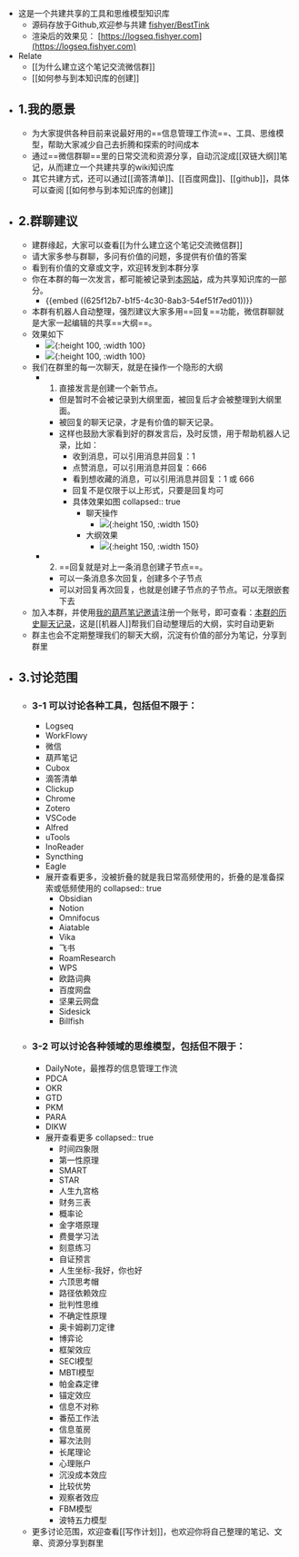 - 这是一个共建共享的工具和思维模型知识库
	- 源码存放于Github,欢迎参与共建 [fishyer/BestTink](https://github.com/fishyer/BestTink)
	- 渲染后的效果见： [https://logseq.fishyer.com](https://logseq.fishyer.com)
- Relate
	- [[为什么建立这个笔记交流微信群]]
	- [[如何参与到本知识库的创建]]
- ## 1.我的愿景
	- 为大家提供各种目前来说最好用的==信息管理工作流==、工具、思维模型，帮助大家减少自己去折腾和探索的时间成本
	- 通过==微信群聊==里的日常交流和资源分享，自动沉淀成[[双链大纲]]笔记，从而建立一个共建共享的wiki知识库
	- 其它共建方式，还可以通过[[滴答清单]]、[[百度网盘]]、[[github]]，具体可以查阅 [[如何参与到本知识库的创建]]
- ## 2.群聊建议
	- 建群缘起，大家可以查看[[为什么建立这个笔记交流微信群]]
	- 请大家多参与群聊，多问有价值的问题，多提供有价值的答案
	- 看到有价值的文章或文字，欢迎转发到本群分享
	- 你在本群的每一次发言，都可能被记录到[本网站](https://logseq.fishyer.com)，成为共享知识库的一部分。
		- {{embed ((625f12b7-b1f5-4c30-8ab3-54ef51f7ed01))}}
	- 本群有机器人自动整理，强烈建议大家多用==回复==功能，微信群聊就是大家一起编辑的共享==大纲==。
	- 效果如下
		- ![](https://photo.fishyer.com/img/202204222248895.png){:height 100, :width 100}
		- ![](https://photo.fishyer.com/img/202204222247642.png){:height 100, :width 100}
	- 我们在群里的每一次聊天，就是在操作一个隐形的大纲
		- 1. 直接发言是创建一个新节点。
			- 但是暂时不会被记录到大纲里面，被回复后才会被整理到大纲里面。
			- 被回复的聊天记录，才是有价值的聊天记录。
			- 这样也鼓励大家看到好的群发言后，及时反馈，用于帮助机器人记录，比如：
				- 收到消息，可以引用消息并回复：1
				- 点赞消息，可以引用消息并回复：666
				- 看到想收藏的消息，可以引用消息并回复：1 或 666
				- 回复不是仅限于以上形式，只要是回复均可
				- 具体效果如图
				  collapsed:: true
					- 聊天操作
						- ![](https://photo.fishyer.com/img/202204222248895.png){:height 150, :width 150}
					- 大纲效果
						- ![](https://photo.fishyer.com/img/202204222247642.png){:height 150, :width 150}
		- 2. ==回复就是对上一条消息创建子节点==。
			- 可以一条消息多次回复，创建多个子节点
			- 可以对回复再次回复，也就是创建子节点的子节点。可以无限嵌套下去
	- 加入本群，并使用[我的葫芦笔记邀请](https://hulunote.com/app?invitation-code=74ccd42a)注册一个账号，即可查看：[本群的历史聊天记录](https://www.hulunote.com/app#/WXGroup:%E9%AB%98%E6%95%88%E4%BF%A1%E6%81%AF%E7%AE%A1%E7%90%86-%E4%BA%A4%E6%B5%81%E7%BE%A4/diaries)，这是[[机器人]]帮我们自动整理后的大纲，实时自动更新
	- 群主也会不定期整理我们的聊天大纲，沉淀有价值的部分为笔记，分享到群里
- ## 3.讨论范围
	- ### 3-1 可以讨论各种工具，包括但不限于：
		- Logseq
		- WorkFlowy
		- 微信
		- 葫芦笔记
		- Cubox
		- 滴答清单
		- Clickup
		- Chrome
		- Zotero
		- VSCode
		- Alfred
		- uTools
		- InoReader
		- Syncthing
		- Eagle
		- 展开查看更多，没被折叠的就是我日常高频使用的，折叠的是准备探索或低频使用的
		  collapsed:: true
			- Obsidian
			- Notion
			- Omnifocus
			- Aiatable
			- Vika
			- 飞书
			- RoamResearch
			- WPS
			- 欧路词典
			- 百度网盘
			- 坚果云网盘
			- Sidesick
			- Billfish
	- ### 3-2 可以讨论各种领域的思维模型，包括但不限于：
		- DailyNote，最推荐的信息管理工作流
		- PDCA
		- OKR
		- GTD
		- PKM
		- PARA
		- DIKW
		- 展开查看更多
		  collapsed:: true
			- 时间四象限
			- 第一性原理
			- SMART
			- STAR
			- 人生九宫格
			- 财务三表
			- 概率论
			- 金字塔原理
			- 费曼学习法
			- 刻意练习
			- 自证预言
			- 人生坐标-我好，你也好
			- 六顶思考帽
			- 路径依赖效应
			- 批判性思维
			- 不确定性原理
			- 奥卡姆剃刀定律
			- 博弈论
			- 框架效应
			- SECI模型
			- MBTI模型
			- 帕金森定律
			- 锚定效应
			- 信息不对称
			- 番茄工作法
			- 信息茧房
			- 幂次法则
			- 长尾理论
			- 心理账户
			- 沉没成本效应
			- 比较优势
			- 观察者效应
			- FBM模型
			- 波特五力模型
	- 更多讨论范围，欢迎查看[[写作计划]]，也欢迎你将自己整理的笔记、文章、资源分享到群里